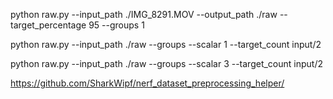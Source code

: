 
python raw.py --input_path ./IMG_8291.MOV --output_path ./raw --target_percentage 95 --groups 1


python raw.py --input_path ./raw --groups --scalar 1 --target_count input/2

python raw.py --input_path ./raw --groups --scalar 3 --target_count input/2

https://github.com/SharkWipf/nerf_dataset_preprocessing_helper/
